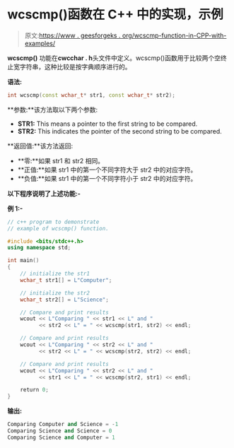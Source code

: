 # wcscmp()函数在 C++ 中的实现，示例

> 原文:[https://www . geesforgeks . org/wcscmp-function-in-CPP-with-examples/](https://www.geeksforgeeks.org/wcscmp-function-in-cpp-with-examples/)

**wcscmp()** 功能在**cwcchar . h**头文件中定义。wcscmp()函数用于比较两个空终止宽字符串，这种比较是按字典顺序进行的。

**语法:**

```cpp
int wcscmp(const wchar_t* str1, const wchar_t* str2);
```

**参数:**该方法取以下两个参数:

*   **STR1:** This means a pointer to the first string to be compared.
*   **STR2:** This indicates the pointer of the second string to be compared.

**返回值:**该方法返回:

*   **零:**如果 str1 和 str2 相同。
*   **正值:**如果 str1 中的第一个不同字符大于 str2 中的对应字符。
*   **负值:**如果 str1 中的第一个不同字符小于 str2 中的对应字符。

**以下程序说明了上述功能:-**

**例 1:-**

```cpp
// c++ program to demonstrate
// example of wcscmp() function.

#include <bits/stdc++.h>
using namespace std;

int main()
{
    // initialize the str1
    wchar_t str1[] = L"Computer";

    // initialize the str2
    wchar_t str2[] = L"Science";

    // Compare and print results
    wcout << L"Comparing " << str1 << L" and "
          << str2 << L" = " << wcscmp(str1, str2) << endl;

    // Compare and print results
    wcout << L"Comparing " << str2 << L" and "
          << str2 << L" = " << wcscmp(str2, str2) << endl;

    // Compare and print results
    wcout << L"Comparing " << str2 << L" and "
          << str1 << L" = " << wcscmp(str2, str1) << endl;

    return 0;
}
```

**输出:**

```cpp
Comparing Computer and Science = -1
Comparing Science and Science = 0
Comparing Science and Computer = 1

```